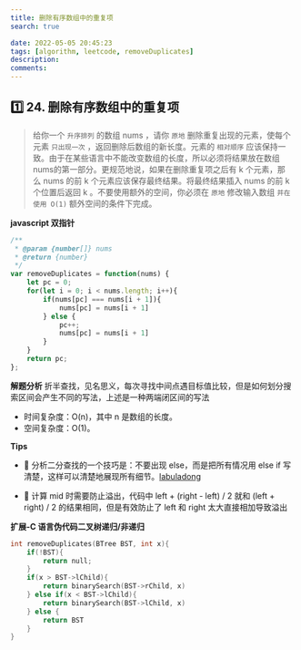```yaml
---
title: 删除有序数组中的重复项
search: true

date: 2022-05-05 20:45:23
tags: [algorithm, leetcode, removeDuplicates]
description:
comments:
---
```


## 1️⃣ 24. 删除有序数组中的重复项

> 给你一个 `升序排列` 的数组 nums ，请你 `原地` 删除重复出现的元素，使每个元素 `只出现一次` ，返回删除后数组的新长度。元素的 `相对顺序` 应该保持一致。由于在某些语言中不能改变数组的长度，所以必须将结果放在数组nums的第一部分。更规范地说，如果在删除重复项之后有 k 个元素，那么 nums 的前 k 个元素应该保存最终结果。将最终结果插入 nums 的前 k 个位置后返回 k 。不要使用额外的空间，你必须在 `原地` 修改输入数组 `并在使用 O(1)` 额外空间的条件下完成。


**javascript 双指针**

```javascript
/**
 * @param {number[]} nums
 * @return {number}
 */
var removeDuplicates = function(nums) {
    let pc = 0;
    for(let i = 0; i < nums.length; i++){
        if(nums[pc] === nums[i + 1]){
            nums[pc] = nums[i + 1]
        } else {
            pc++;
            nums[pc] = nums[i + 1]
        }
    } 
    return pc;
};
```

**解题分析**
折半查找，见名思义，每次寻找中间点遇目标值比较，但是如何划分搜索区间会产生不同的写法，上述是一种两端闭区间的写法

-   时间复杂度：O(n)，其中 n 是数组的长度。
-   空间复杂度：O(1)。

**Tips**

-   💯 分析二分查找的一个技巧是：不要出现 else，而是把所有情况用 else if 写清楚，这样可以清楚地展现所有细节。[labuladong](https://leetcode-cn.com/problems/binary-search/solution/er-fen-cha-zhao-xiang-jie-by-labuladong/)

-   💯 计算 mid 时需要防止溢出，代码中 left + (right - left) / 2 就和 (left + right) / 2 的结果相同，但是有效防止了 left 和 right 太大直接相加导致溢出

**扩展-C 语言伪代码二叉树递归/非递归**

```C
int removeDuplicates(BTree BST, int x){
    if(!BST){
        return null;
    }
    if(x > BST->lChild){
        return binarySearch(BST->rChild, x)
    } else if(x < BST->lChild){
        return binarySearch(BST->lChild, x)
    } else {
        return BST
    }
}

```

[](https://leetcode-cn.com/leetbook/read/top-interview-questions-easy/x2gy9m/)